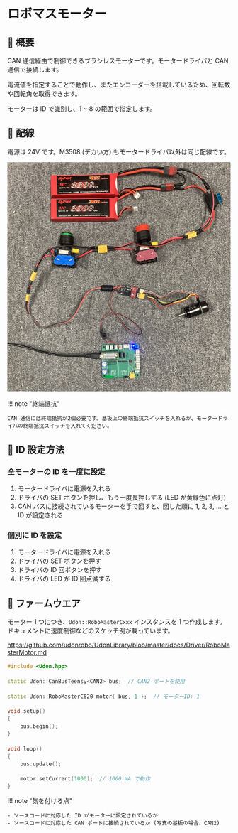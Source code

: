 # ロボマスモーター

## 🌟 概要

CAN 通信経由で制御できるブラシレスモーターです。モータードライバと CAN 通信で接続します。

電流値を指定することで動作し、またエンコーダーを搭載しているため、回転数や回転角を取得できます。

モーターは ID で識別し、1 ~ 8 の範囲で指定します。

## 🌟 配線

電源は 24V です。M3508 (デカい方) もモータードライバ以外は同じ配線です。

![alt text](wire.jpg)

!!! note "終端抵抗"

    CAN 通信には終端抵抗が2個必要です。基板上の終端抵抗スイッチを入れるか、モータードライバの終端抵抗スイッチを入れてください。

## 🌟 ID 設定方法

### 全モーターの ID を一度に設定

1. モータードライバに電源を入れる
2. ドライバの SET ボタンを押し、もう一度長押しする (LED が黄緑色に点灯)
3. CAN バスに接続されているモーターを手で回すと、回した順に 1, 2, 3, ... と ID が設定される

### 個別に ID を設定

1. モータードライバに電源を入れる
2. ドライバの SET ボタンを押す
3. ドライバの ID 回ボタンを押す
4. ドライバの LED が ID 回点滅する

## 🌟 ファームウエア

モーター 1 つにつき、`Udon::RoboMasterCxxx` インスタンスを 1 つ作成します。ドキュメントに速度制御などのスケッチ例が載っています。

<https://github.com/udonrobo/UdonLibrary/blob/master/docs/Driver/RoboMasterMotor.md>

```cpp title="C620 ドライバ & Teensy4.0 で電流制御する例"
#include <Udon.hpp>

static Udon::CanBusTeensy<CAN2> bus;  // CAN2 ポートを使用

static Udon::RoboMasterC620 motor{ bus, 1 };  // モーターID: 1

void setup()
{
    bus.begin();
}

void loop()
{
    bus.update();

    motor.setCurrent(1000);  // 1000 mA で動作
}
```

!!! note "気を付ける点"

    - ソースコードに対応した ID がモーターに設定されているか
    - ソースコードに対応した CAN ポートに接続されているか (写真の基板の場合、CAN2)
